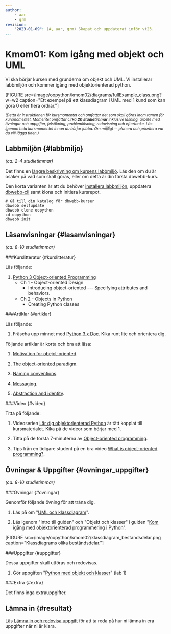 ```yaml
---
author: 
    - aar
    - grm
revision:
    "2023-01-09": (A, aar, grm) Skapat och uppdaterat inför vt23.
...
```

Kmom01: Kom igång med objekt och UML
====================================

Vi ska börjar kursen med grunderna om objekt och UML. Vi installerar labbmiljön och kommer igång med 
objektorienterad python. 

<!--more-->

[FIGURE src=/image/oopython/kmom02/diagrams/fullExample_class.png?w=w2 caption="Ett exempel på ett klassdiagram i UML med 1 kund som kan göra 0 eller flera ordrar."]



<small><i>(Detta är instruktionen för kursmomentet och omfattar det som skall göras inom ramen för kursmomentet. Momentet omfattar cirka **20 studietimmar** inklusive läsning, arbete med övningar och uppgifter, felsökning, problemlösning, redovisning och eftertanke. Läs igenom hela kursmomentet innan du börjar jobba. Om möjligt -- planera och prioritera var du vill lägga tiden.)</i></small>



Labbmiljön  {#labbmiljo}
---------------------------------

*(ca: 2-4 studietimmar)*

Det finns en [längre beskrivning om kursens labbmiljö](./../installera-labbmiljo). Läs den om du är osäker på vad som skall göras, eller om detta är din första dbwebb-kurs.

Den korta varianten är att du behöver [installera labbmiljön](./../labbmiljo), uppdatera [dbwebb-cli](dbwebb-cli) samt klona och initiera kursrepot.

```text
# Gå till din katalog för dbwebb-kurser
dbwebb selfupdate
dbwebb clone oopython
cd oopython
dbwebb init
```



Läsanvisningar  {#lasanvisningar}
---------------------------------

*(ca: 8-10 studietimmar)*



###Kurslitteratur  {#kurslitteratur}

Läs följande:

1. [Python 3 Object-oriented Programming](kunskap/boken-python3-object-oriented-programming-v3)  
    * Ch 1 - Object-oriented Design  
        - Introducing object-oriented --- Specifying attributes and behaviors.
    * Ch 2 - Objects in Python  
        - Creating Python classes



###Artiklar {#artiklar}

Läs följande:

1. Fräscha upp minnet med [Python 3.x Doc](https://docs.python.org/3/). Kika runt lite och orientera dig.

Följande artiklar är korta och bra att läsa:  
1. [Motivation for obejct-oriented](https://atomicobject.com/resources/oo-programming/introduction-motivation-for-oo).

1. [The object-oriented paradigm](https://atomicobject.com/resources/oo-programming/the-oo-paradigm).

1. [Naming conventions](https://atomicobject.com/resources/oo-programming/naming-conventions).

1. [Messaging](https://atomicobject.com/resources/oo-programming/messaging).

1. [Abstraction and identity](https://atomicobject.com/resources/oo-programming/abstraction-and-identity).



###Video  {#video}

Titta på följande:  

1. Videoserien [Lär dig objektorienterad Python](https://www.youtube.com/playlist?list=PLKtP9l5q3ce8cmKXE9Gw1Ra0GaYufGbN7) är tätt kopplat till kursmaterialet. Kika på de videor som börjar med 1.

1. Titta på de första 7-minuterna av [Object-oriented programming](https://www.youtube.com/watch?v=lbXsrHGhBAU).  

1. Tips från en tidigare student på en bra video [What is object-oriented programming?](https://www.youtube.com/watch?v=xoL6WvCARJY).


Övningar & Uppgifter  {#ovningar_uppgifter}
-------------------------------------------

*(ca: 8-10 studietimmar)*


###Övningar {#ovningar}

Genomför följande övning för att träna dig.

1. Läs på om "[UML och klassdiagram](kunskap/intro_till_klassdiagram)".

2. Läs igenom "Intro till guiden" och "Objekt och klasser" i guiden "[Kom igång med objektorienterad programmering i Python](guide/kom-igang-med-objektorienterad-programmering-i-python)".

[FIGURE src=/image/oopython/kmom02/klassdiagram_bestandsdelar.png caption="Klassdiagrams olika beståndsdelar."]


###Uppgifter {#uppgifter}

Dessa uppgifter skall utföras och redovisas.

1. Gör uppgiften "[Python med objekt och klasser](uppgift/python-med-objekt-och-klasser2)" (lab 1)



###Extra {#extra}

Det finns inga extrauppgifter.


Lämna in  {#resultat}
-----------------------------------------------

Läs [Lämna in och redovisa uppgift](./../redovisa) för att ta reda på hur ni lämna in era uppgifter när ni är klara.

